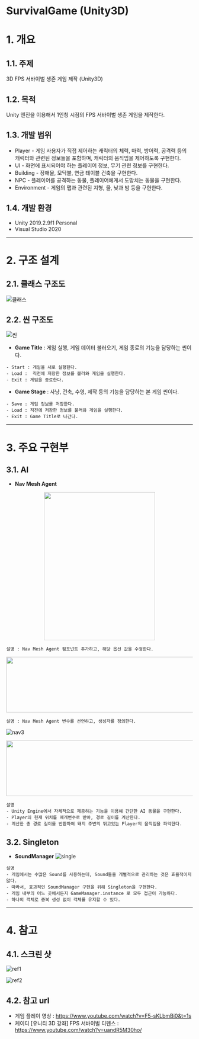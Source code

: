 SurvivalGame (Unity3D)
======================

# 1. 개요 
## 1.1. 주제
3D FPS 서바이벌 생존 게임 제작 (Unity3D)

## 1.2. 목적
Unity 엔진을 이용해서 1인칭 시점의 FPS 서바이벌 생존 게임을 제작한다.

## 1.3. 개발 범위
* Player - 게임 사용자가 직접 제어하는 캐릭터의 체력, 마력, 방어력, 공격력 등의 캐릭터와 관련된 정보들을 포함하며, 캐릭터의 움직임을 제어하도록 구현한다.
* UI - 화면에 표시되어야 하는 플레이어 정보, 무기 관련 정보를 구현한다.
* Building - 장애물, 모닥불, 연금 테이블 건축을 구현한다.
* NPC - 플레이어를 공격하는 동물, 플레이어에게서 도망치는 동물을 구현한다.
* Environment - 게임의 맵과 관련된 지형, 물, 낮과 밤 등을 구현한다.

## 1.4. 개발 환경
* Unity 2019.2.9f1 Personal
* Visual Studio 2020

****
# 2. 구조 설계
## 2.1. 클래스 구조도
![클래스](https://github.com/Jeongwonseok/Portfolio_JWS/blob/master/image/FPS/클래스.png)

## 2.2. 씬 구조도
![씬](https://github.com/Jeongwonseok/Portfolio_JWS/blob/master/image/FPS/씬.png)
* **Game Title** : 게임 실행, 게임 데이터 불러오기, 게임 종료의 기능을 담당하는 씬이다.
```
- Start : 게임을 새로 실행한다.
- Load :  직전에 저장한 정보를 불러와 게임을 실행한다.
- Exit : 게임을 종료한다.
```

* **Game Stage** : 사냥, 건축, 수영, 제작 등의 기능을 담당하는 본 게임 씬이다.
```
- Save : 게임 정보를 저장한다.
- Load : 직전에 저장한 정보를 불러와 게임을 실행한다.
- Exit : Game Title로 나간다.
```

****
# 3. 주요 구현부
## 3.1. AI
* **Nav Mesh Agent**<br>
<p align="center">
<img src="https://github.com/Jeongwonseok/Portfolio_JWS/blob/master/image/FPS/nav1.png" width="300" height="400"><br>
</p>

```
설명 : Nav Mesh Agent 컴포넌트 추가하고, 해당 옵션 값을 수정한다.
```

<p align="center">
<img src="https://github.com/Jeongwonseok/Portfolio_JWS/blob/master/image/FPS/nav2.png" width="600" height="150"><br>
</p>

```
설명 : Nav Mesh Agent 변수를 선언하고, 생성자를 정의한다.
```

![nav3](https://github.com/Jeongwonseok/Portfolio_JWS/blob/master/image/FPS/nav3.png)
<p align="center">
<img src="https://github.com/Jeongwonseok/Portfolio_JWS/blob/master/image/FPS/nav4.png" width="600" height="150"><br>
</p>

```
설명
- Unity Engine에서 자체적으로 제공하는 기능을 이용해 간단한 AI 동물을 구현한다.
- Player의 현재 위치를 매개변수로 받아, 경로 길이를 계산한다.
- 계산한 총 경로 길이를 반환하여 돼지 주변의 뛰고있는 Player의 움직임을 파악한다.
```

## 3.2. Singleton
* **SoundManager**
![single](https://github.com/Jeongwonseok/Portfolio_JWS/blob/master/image/FPS/single.png)
```
설명
- 게임에서는 수많은 Sound를 사용하는데, Sound들을 개별적으로 관리하는 것은 효율적이지 않다.
- 따라서, 효과적인 SoundManager 구현을 위해 Singleton을 구현한다.
- 게임 내부의 어느 곳에서든지 GameManager.instance 로 모두 접근이 가능하다.
- 하나의 객체로 중복 생성 없이 객체를 유지할 수 있다.
```

****
# 4. 참고
## 4.1. 스크린 샷
![ref1](https://github.com/Jeongwonseok/Portfolio_JWS/blob/master/image/FPS/ref1.png)




![ref2](https://github.com/Jeongwonseok/Portfolio_JWS/blob/master/image/FPS/ref2.png)

## 4.2. 참고 url
* 게임 플레이 영상 : https://www.youtube.com/watch?v=F5-sKLbmBi0&t=1s
* 케이디 [유니티 3D 강좌] FPS 서바이벌 디펜스 : <https://www.youtube.com/watch?v=uandR5M30ho/>

